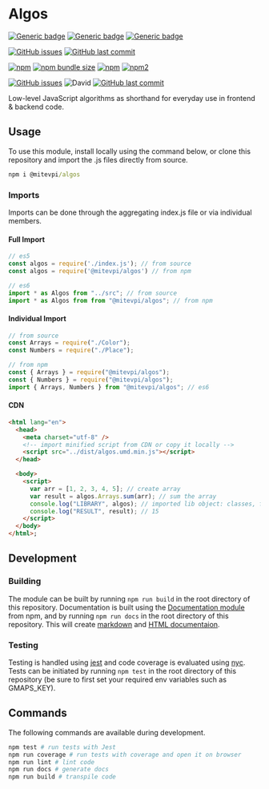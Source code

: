 # Algos

[![Generic badge](https://img.shields.io/badge/Docs-Web-Green.svg)](https://mitevpi.github.io/algos/) [![Generic badge](https://img.shields.io/badge/Docs-MD-Green.svg)](docs/README.md) [![Generic badge](https://img.shields.io/badge/Samples-JS-Green.svg)](samples)

[![GitHub issues](https://img.shields.io/github/issues/mitevpi/algos.svg)](https://github.com/mitevpi/algos/issues) [![GitHub last commit](https://img.shields.io/github/last-commit/mitevpi/algos.svg)](https://github.com/mitevpi/algos/commits/master)

[![npm](https://img.shields.io/npm/v/@mitevpi/algos.svg)](https://www.npmjs.com/package/@mitevpi/algos) [![npm bundle size](https://img.shields.io/bundlephobia/min/@mitevpi/algos.svg)](https://bundlephobia.com/result?p=@mitevpi/algos) [![npm](https://img.shields.io/npm/dw/@mitevpi/algos.svg)](https://www.npmjs.com/package/@mitevpi/algos) [![npm2](https://img.shields.io/npm/dt/@mitevpi/algos.svg)](https://www.npmjs.com/package/@mitevpi/algos)

[![GitHub issues](https://img.shields.io/github/issues/mitevpi/algos.svg)](https://github.com/mitevpi/algos/issues) ![David](https://img.shields.io/david/dev/mitevpi/algos.svg) [![GitHub last commit](https://img.shields.io/github/last-commit/mitevpi/algos.svg)](https://github.com/mitevpi/algos/commits/master)

Low-level JavaScript algorithms as shorthand for everyday use in frontend & backend code.

## Usage

To use this module, install locally using the command below, or clone this repository and import the .js files directly from source.

```cmd
npm i @mitevpi/algos
```

### Imports

Imports can be done through the aggregating index.js file or via individual members.

#### Full Import

```js
// es5
const algos = require('./index.js'); // from source
const algos = require('@mitevpi/algos') // from npm

// es6
import * as Algos from "../src"; // from source
import * as Algos from from "@mitevpi/algos"; // from npm
```

#### Individual Import

```js
// from source
const Arrays = require("./Color");
const Numbers = require("./Place");

// from npm
const { Arrays } = require("@mitevpi/algos");
const { Numbers } = require("@mitevpi/algos");
import { Arrays, Numbers } from "@mitevpi/algos"; // es6
```

#### CDN

```html
<html lang="en">
  <head>
    <meta charset="utf-8" />
    <!-- import minified script from CDN or copy it locally -->
    <script src="../dist/algos.umd.min.js"></script> 
  </head>

  <body>
    <script>
      var arr = [1, 2, 3, 4, 5]; // create array
      var result = algos.Arrays.sum(arr); // sum the array
      console.log("LIBRARY", algos); // imported lib object: classes, functions
      console.log("RESULT", result); // 15
    </script>
  </body>
</html>;
```

## Development

### Building

The module can be built by running `npm run build` in the root directory of this repository. Documentation is built using the [Documentation module](https://www.npmjs.com/package/documentation) from npm, and by running `npm run docs` in the root directory of this repository. This will create [markdown](docs/README.md) and [HTML documentaion](docs/index.html).

### Testing

Testing is handled using [jest](https://jestjs.io/) and code coverage is evaluated using [nyc](https://www.npmjs.com/package/nyc). Tests can be initiated by running `npm test` in the root directory of this repository (be sure to first set your required env variables such as GMAPS_KEY).

## Commands

The following commands are available during development.

```sh
npm test # run tests with Jest
npm run coverage # run tests with coverage and open it on browser
npm run lint # lint code
npm run docs # generate docs
npm run build # transpile code
```
